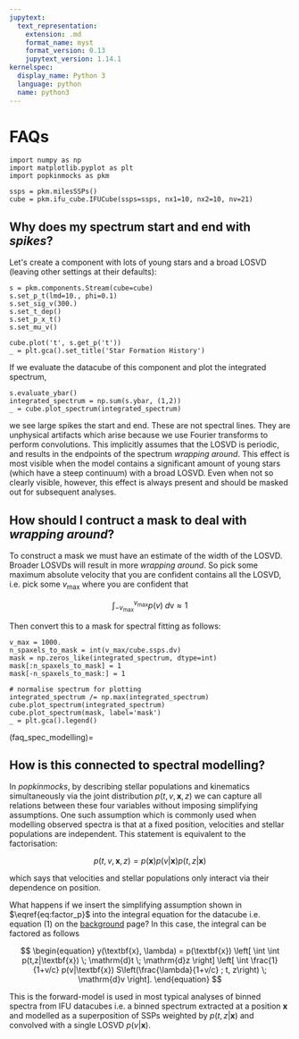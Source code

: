 ```yaml
---
jupytext:
  text_representation:
    extension: .md
    format_name: myst
    format_version: 0.13
    jupytext_version: 1.14.1
kernelspec:
  display_name: Python 3
  language: python
  name: python3
---
```


# FAQs

```{code-cell}
import numpy as np
import matplotlib.pyplot as plt
import popkinmocks as pkm

ssps = pkm.milesSSPs()
cube = pkm.ifu_cube.IFUCube(ssps=ssps, nx1=10, nx2=10, nv=21)
```

## Why does my spectrum start and end with _spikes_?

Let's create a component with lots of young stars and a broad LOSVD (leaving other settings at their defaults):

```{code-cell}
s = pkm.components.Stream(cube=cube)
s.set_p_t(lmd=10., phi=0.1)
s.set_sig_v(300.)
s.set_t_dep()
s.set_p_x_t()
s.set_mu_v()

cube.plot('t', s.get_p('t'))
_ = plt.gca().set_title('Star Formation History')
```

If we evaluate the datacube of this component and plot the integrated spectrum,

```{code-cell}
s.evaluate_ybar()
integrated_spectrum = np.sum(s.ybar, (1,2))
_ = cube.plot_spectrum(integrated_spectrum)
```

we see large spikes the start and end. These are not spectral lines. They are unphysical artifacts which arise because we use Fourier transforms to perform convolutions. This implicitly assumes that the LOSVD is periodic, and results in the endpoints of the spectrum _wrapping around_. This effect is most visible when the model contains a significant amount of young stars (which have a steep continuum) with a broad LOSVD. Even when not so clearly visible, however, this effect is always present and should be masked out for subsequent analyses.

## How should I contruct a mask to deal with _wrapping around_?

To construct a mask we must have an estimate of the width of the LOSVD. Broader LOSVDs will result in more _wrapping around_. So pick some maximum absolute velocity that you are confident contains all the LOSVD, i.e. pick some $v_\mathrm{max}$ where you are confident that

$$
\int_{-v_\mathrm{max}}^{v_\mathrm{max}} p(v) \; d\mathrm{v} \approx 1
$$

Then convert this to a mask for spectral fitting as follows:

```{code-cell}
v_max = 1000.
n_spaxels_to_mask = int(v_max/cube.ssps.dv)
mask = np.zeros_like(integrated_spectrum, dtype=int)
mask[:n_spaxels_to_mask] = 1
mask[-n_spaxels_to_mask:] = 1

# normalise spectrum for plotting
integrated_spectrum /= np.max(integrated_spectrum)
cube.plot_spectrum(integrated_spectrum)
cube.plot_spectrum(mask, label='mask')
_ = plt.gca().legend()
```

(faq_spec_modelling)=
## How is this connected to spectral modelling?

In _popkinmocks_, by describing stellar populations and kinematics simultaneously via the joint distribution $p(t, v, \textbf{x}, z)$ we can capture all relations between these four variables without imposing simplifying assumptions. One such assumption which is commonly used when modelling observed spectra is that at a fixed position, velocities and stellar populations are independent. This statement is equivalent to the factorisation:

$$
p(t, v, \textbf{x}, z) = p(\textbf{x}) p(v|\textbf{x}) p(t,z|\textbf{x})
\tag{1}
\label{eq:factor_p}
$$

which says that velocities and stellar populations only interact via their dependence on position.

What happens if we insert the simplifying assumption shown in $\eqref{eq:factor_p}$ into the integral equation for the datacube i.e. equation (1) on the [background](background.md) page? In this case, the integral can be factored as follows

$$
\begin{equation}
  y(\textbf{x}, \lambda) = 
    p(\textbf{x})
    \left[
      \int \int p(t,z|\textbf{x}) \; \mathrm{d}t \; \mathrm{d}z
    \right]  
    \left[
      \int 
      \frac{1}{1+v/c} p(v|\textbf{x}) S\left(\frac{\lambda}{1+v/c} ; t, z\right) 
      \; \mathrm{d}v
    \right].
\end{equation}
$$

This is the forward-model is used in most typical analyses of binned spectra from IFU datacubes i.e. a binned spectrum extracted at a position $\textbf{x}$ and modelled as a superposition of SSPs weighted by $p(t,z|\textbf{x})$ and convolved with a single LOSVD $p(v|\textbf{x})$.
